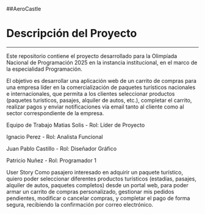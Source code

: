 ##AeroCastle

# Descripción del Proyecto
---
Este repositorio contiene el proyecto desarrollado para la Olimpíada Nacional de Programación 2025 en la instancia institucional, en el marco de la especialidad Programación.

El objetivo es desarrollar una aplicación web de un carrito de compras para una empresa líder en la comercialización de paquetes turísticos nacionales e internacionales, que permita a los clientes seleccionar productos (paquetes turísticos, pasajes, alquiler de autos, etc.), completar el carrito, realizar pagos y enviar notificaciones vía email tanto al cliente como al sector correspondiente de la empresa.


Equipo de Trabajo
Matias Solis - Rol: Líder de Proyecto

Ignacio Perez - Rol: Analista Funcional

Juan Pablo Castillo - Rol: Diseñador Gráfico

Patricio Nuñez - Rol: Programador 1


User Story
Como pasajero interesado en adquirir un paquete turístico,
quiero poder seleccionar diferentes productos turísticos (estadías, pasajes, alquiler de autos, paquetes completos) desde un portal web,
para poder armar un carrito de compras personalizado, gestionar mis pedidos pendientes, modificar o cancelar compras, y completar el pago de forma segura, recibiendo la confirmación por correo electrónico.
